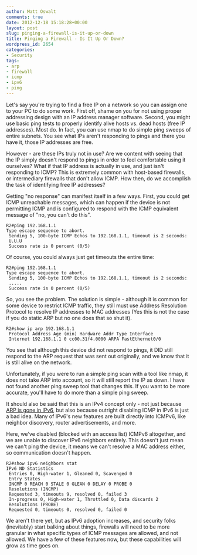 ```yaml
---
author: Matt Oswalt
comments: true
date: 2012-12-18 15:18:28+00:00
layout: post
slug: pinging-a-firewall-is-it-up-or-down
title: Pinging a Firewall - Is It Up Or Down?
wordpress_id: 2654
categories:
- Security
tags:
- arp
- firewall
- icmp
- ipv6
- ping
---
```


Let's say you're trying to find a free IP on a network so you can assign one to your PC to do some work. First off, shame on you for not using proper addressing design with an IP address manager software. Second, you might use basic ping tests to properly identify alive hosts vs. dead hosts (free IP addresses). Most do. In fact, you can use nmap to do simple ping sweeps of entire subnets. You see what IPs aren't responding to pings and there you have it, those IP addresses are free.

However - are these IPs truly not in use? Are we content with seeing that the IP simply doesn't respond to pings in order to feel comfortable using it ourselves? What if that IP address is actually in use, and just isn't responding to ICMP? This is extremely common with host-based firewalls, or intermediary firewalls that don't allow ICMP. How then, do we accomplish the task of identifying free IP addresses?

Getting "no response" can manifest itself in a few ways. First, you could get ICMP unreachable messages, which can happen if the device is not permitting ICMP and is configured to respond with the ICMP equivalent message of "no, you can't do this".

    R2#ping 192.168.1.1
    Type escape sequence to abort.
     Sending 5, 100-byte ICMP Echos to 192.168.1.1, timeout is 2 seconds:
     U.U.U
     Success rate is 0 percent (0/5)

Of course, you could always just get timeouts the entire time:
  
    R2#ping 192.168.1.1
    Type escape sequence to abort.
     Sending 5, 100-byte ICMP Echos to 192.168.1.1, timeout is 2 seconds:
     .....
     Success rate is 0 percent (0/5)

So, you see the problem. The solution is simple - although it is common for some device to restrict ICMP traffic, they still must use Address Resolution Protocol to resolve IP addresses to MAC addresses (Yes this is not the case if you do static ARP but no one does that so shut it).

    R2#show ip arp 192.168.1.1
     Protocol Address Age (min) Hardware Addr Type Interface
     Internet 192.168.1.1 0 cc00.31f4.0000 ARPA FastEthernet0/0

You see that although this device did not respond to pings, it DID still respond to the ARP request that was sent out originally, and we know that it is still alive on the network.

Unfortunately, if you were to run a simple ping scan with a tool like nmap, it does not take ARP into account, so it will still report the IP as down. I have not found another ping sweep tool that changes this. If you want to be more accurate, you'll have to do more than a simple ping sweep.

It should also be said that this is an IPv4 concept only - not just because [ARP is gone in IPv6](https://keepingitclassless.net/2011/10/neighbor-solicitation-ipv6s-replacement-for-arp/), but also because outright disabling ICMP in IPv6 is just a bad idea. Many of IPv6's new features are built directly into ICMPv6, like neighbor discovery, router advertisements, and more.

Here, we've disabled (blocked with an access list) ICMPv6 altogether, and we are unable to discover IPv6 neighbors entirely. This doesn't just mean we can't ping the device, it means we can't resolve a MAC address either, so communication doesn't happen.

    R2#show ipv6 neighbors stat
    IPv6 ND Statistics
     Entries 0, High-water 1, Gleaned 0, Scavenged 0
     Entry States
     INCMP 0 REACH 0 STALE 0 GLEAN 0 DELAY 0 PROBE 0
     Resolutions (INCMP)
     Requested 3, timeouts 9, resolved 0, failed 3
     In-progress 0, High-water 1, Throttled 0, Data discards 2
     Resolutions (PROBE)
     Requested 0, timeouts 0, resolved 0, failed 0

We aren't there yet, but as IPv6 adoption increases, and security folks (inevitably) start balking about things, firewalls will need to be more granular in what specific types of ICMP messages are allowed, and not allowed. We have a few of these features now, but these capabilities will grow as time goes on.